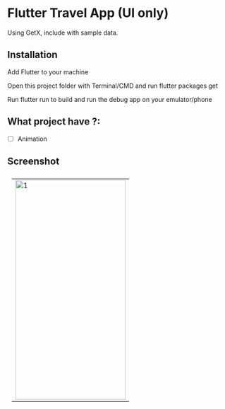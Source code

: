 # Flutter Travel App (UI only)

Using GetX, include with sample data.

## Installation

Add Flutter to your machine

Open this project folder with Terminal/CMD and run flutter packages get

Run flutter run to build and run the debug app on your emulator/phone

## What project have ?:

- [ ] Animation

## Screenshot

<table style="padding:10px">
  <tr>
    <td><img src="./screenshots/1.gif"  alt="1" width = 250px height = 496px ></td>
  </tr>
</table>
